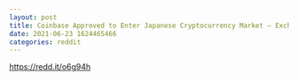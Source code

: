 ```yaml
--- 
layout: post 
title: Coinbase Approved to Enter Japanese Cryptocurrency Market – Exchanges 
date: 2021-06-23 1624465466 
categories: reddit 
--- 
```

https://redd.it/o6g94h